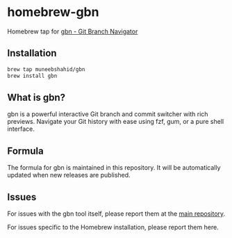 # homebrew-gbn

Homebrew tap for [gbn - Git Branch Navigator](https://github.com/muneebshahid/gbn)

## Installation

```bash
brew tap muneebshahid/gbn
brew install gbn
```

## What is gbn?

gbn is a powerful interactive Git branch and commit switcher with rich previews. Navigate your Git history with ease using fzf, gum, or a pure shell interface.

## Formula

The formula for gbn is maintained in this repository. It will be automatically updated when new releases are published.

## Issues

For issues with the gbn tool itself, please report them at the [main repository](https://github.com/muneebshahid/gbn/issues).

For issues specific to the Homebrew installation, please report them here.
